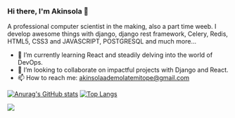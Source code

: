### Hi there, I'm Akinsola 👋

A professional computer scientist in the making, also a part time weeb. I develop awesome things with django, django rest framework, Celery, Redis, HTML5, CSS3 and JAVASCRIPT, POSTGRESQL and much more...

- 🌱 I’m currently learning React and steadily delving into the world of DevOps.
- 👯 I’m looking to collaborate on impactful projects with Django and React.
- 📫 How to reach me: akinsolaademolatemitope@gmail.com

[![Anurag's GitHub stats](https://github-readme-stats.vercel.app/api?username=shols232&show_icons=true&theme=radical&line_height=40)](https://github.com/anuraghazra/github-readme-stats)
[![Top Langs](https://github-readme-stats.vercel.app/api/top-langs/?username=shols232&line_height=2.4rem)](https://github.com/anuraghazra/github-readme-stats)

![](https://komarev.com/ghpvc/?username=shols232)


